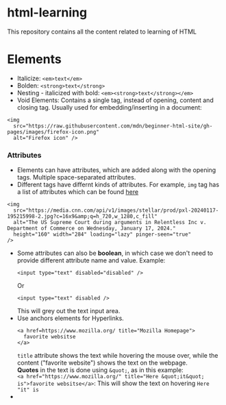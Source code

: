# html-learning
This repository contains all the content related to learning of HTML

# Elements
- Italicize: `<em>text</em>`
- Bolden: `<strong>text</strong>`
- Nesting - italicized with bold: `<em><strong>text</strong></em>`
- Void Elements: Contains a single tag, instead of opening, content and closing tag. Usually used for embedding/inserting in a document:
```
<img
  src="https://raw.githubusercontent.com/mdn/beginner-html-site/gh-pages/images/firefox-icon.png"
  alt="Firefox icon" />
```

### Attributes
- Elements can have attributes, which are added along with the opening tags. Multiple space-separated attributes.
- Different tags have differnt kinds of attributes. For example, `img` tag has a list of attributes which can be found [here](https://www.w3schools.com/tags/tag_img.asp)
```
<img
  src="https://media.cnn.com/api/v1/images/stellar/prod/pxl-20240117-195215998-2.jpg?c=16x9&amp;q=h_720,w_1280,c_fill"
  alt="The US Supreme Court during arguments in Relentless Inc v. Department of Commerce on Wednesday, January 17, 2024."
  height="160" width="284" loading="lazy" pinger-seen="true"
/>
```
- Some attributes can also be **boolean**, in which case we don't need to provide different attribute name and value. Example:
  ```
  <input type="text" disabled="disabled" />
  ```
  Or
  ```
  <input type="text" disabled />
  ```
  This will grey out the text input area.
- Use anchors elements for Hyperlinks.
  ```
  <a href=https://www.mozilla.org/ title="Mozilla Homepage">
    favorite websitse
  </a>
  ```
  `title` attribute shows the text while hovering the mouse over, while the content ("favorite website") shows the text on the webpage.\
  **Quotes** in the text is done using `&quot;`, as in this example: \
  `<a href="https://www.mozilla.org/" title="Here &quot;it&quot; is">favorite websitse</a>`: This will show the text on hovering `Here "it" is`
- 
  
